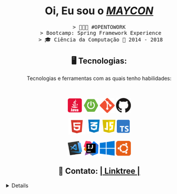 <h1 align="center"> Oi, Eu sou o <a href="https://www.linkedin.com/in/MayconL27"><i>MAYCON</i></a></h1>
<pre align="center">
 > 👨🏽‍💻 #OPENTOWORK 
 > Bootcamp: Spring Framework Experience
 > 🎓 Ciência da Computação 📆 2014 - 2018
</pre>

<h2 align='center'> 🖥️ Tecnologias: </h2>
  <p align='center'>Tecnologias e ferramentas com as quais tenho habilidades:</p>
 <div style="display: inline_block" align='center'><br>
  
  
  
  <a href="https://docs.oracle.com/javase/8/docs/"><img align="center" alt="Java" height="40" width="40" src="https://github.com/MayconL27/MayconL27/blob/main/assets/java.png"></a>
  <a href="https://docs.spring.io/spring-framework/docs/current/reference/html/"><img align="center" alt="Spring" height="40" width="40" src="https://github.com/MayconL27/MayconL27/blob/main/assets/springboot.png"></a>
  <img align="center" alt="git" height="40" width="40" src="https://github.com/MayconL27/MayconL27/blob/main/assets/git.png">
  <img align="center" alt="github" height="40" width="40" src="https://github.com/MayconL27/MayconL27/blob/main/assets/GitHub.png">
  
  
  <img align="center" alt="html" height="45" width="45" src="https://github.com/MayconL27/MayconL27/blob/main/assets/html5.png">
  <img align="center" alt="css" height="40" width="40" src="https://github.com/MayconL27/MayconL27/blob/main/assets/css.png">
  <img align="center" alt="js" height="35" width="35" src="https://github.com/MayconL27/MayconL27/blob/main/assets/js.png">
  <img align="center" alt="ts" height="35" width="35" src="https://github.com/MayconL27/MayconL27/blob/main/assets/typescript.png">
  
  </div>
  
  
  <div style="display: inline_block" align='center'><br>
  
  <img align="center" alt="vs" height="40" width="40" src="https://github.com/MayconL27/MayconL27/blob/main/assets/vscode.png">
  <img align="center" alt="intellij" height="40" width="40" src="https://github.com/MayconL27/MayconL27/blob/main/assets/intellij.png"> 
  <img align="center" alt="Windows" height="40" width="40" src="https://github.com/MayconL27/MayconL27/blob/main/assets/Windows.png">
  <img align="center" alt="ubuntu" height="40" width="40" src="https://github.com/MayconL27/MayconL27/blob/main/assets/Ubuntu1.png">
  
  
  </div>

  <h2 align='center'> 💬 Contato:  <a href="https://linktr.ee/mayconl27"> | Linktree |</a> </h2>
  
 
  
<details>
<h4>📚 Cursos / Bootcamps</h4>
  <p><a href="https://www.dio.me/certificate/5B96704A/share">💻 Bootcamp Philips Fullstack Developer | You Are You</a></p>
  <p><a href="https://certificates.digitalinnovation.one/294FD8F7">📙 Desenvolvimento básico em Java - Digital Innovation One</a></p>
  <p><a href="https://www.dio.me/certificate/8650AB0D/share">📗 Sintaxe Básica em JavaScript</a></p>
  <p><a href="https://certificates.digitalinnovation.one/ACBDFF19">📘 SQL SERVER - Criando suas primeiras consultas - Digital Innovation One</a></p>
  <p><a href="https://certificates.digitalinnovation.one/520417D6">📕 Introdução a criação de websites com HTML5 e CSS3 - Digital Innovation One</a></p>
</details>
  
